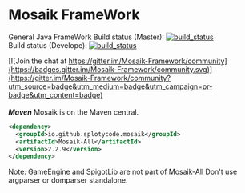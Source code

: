 # Mosaik FrameWork
General Java FrameWork
Build status (Master): [![build_status](https://travis-ci.org/SplotyCode/Mosaik-Framework.svg?branch=master)](https://travis-ci.org/SplotyCode/Mosaik-Framework)<br>
Build status (Develope): [![build_status](https://travis-ci.org/SplotyCode/Mosaik-Framework.svg?branch=develop)](https://travis-ci.org/SplotyCode/Mosaik-Framework)

[![Join the chat at https://gitter.im/Mosaik-Framework/community](https://badges.gitter.im/Mosaik-Framework/community.svg)](https://gitter.im/Mosaik-Framework/community?utm_source=badge&utm_medium=badge&utm_campaign=pr-badge&utm_content=badge)
<br><br>
***Maven***
Mosaik is on the Maven central.
```xml
<dependency>
  <groupId>io.github.splotycode.mosaik</groupId>
  <artifactId>Mosaik-All</artifactId>
  <version>2.2.9</version>
</dependency>
```
Note: GameEngine and SpigotLib are not part of Mosaik-All
Don't use argparser or domparser standalone. 
